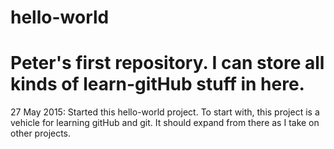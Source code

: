 # hello-world
Peter's first repository. I can store all kinds of learn-gitHub stuff in here.
===================
27 May 2015: Started this hello-world project.
To start with, this project is a vehicle for learning gitHub and git.
It should expand from there as I take on other projects.

